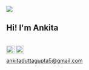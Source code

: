 ![](https://visitor-badge.glitch.me/badge?page_id=ankitaduttagupta.ankitaduttagupta)

## Hi! I'm Ankita

<br/>

<a href="https://www.linkedin.com/in/ankitaduttagupta5/">
  <img align="left" alt="Ankita's LinkdeIN" width="22px" src="https://cdn.jsdelivr.net/npm/simple-icons@v3/icons/linkedin.svg" />
</a>
<a href="https://www.instagram.com/ankita_d_g/">
  <img align="left" alt="Ankita's Instagram" width="22px" src="https://cdn.jsdelivr.net/npm/simple-icons@v3/icons/instagram.svg" />
</a>
<br/>

ankitaduttagupta5@gmail.com



